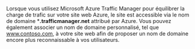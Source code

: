 Lorsque vous utilisez Microsoft Azure Traffic Manager pour équilibrer la charge de trafic sur votre site web Azure, le site est accessible via le nom de domaine ***.trafficmanager.net** attribué par Azure. Vous pouvez également associer un nom de domaine personnalisé, tel que www.contoso.com, à votre site web afin de proposer un nom de domaine encore plus reconnaissable à vos utilisateurs.

<!---HONumber=62-->
